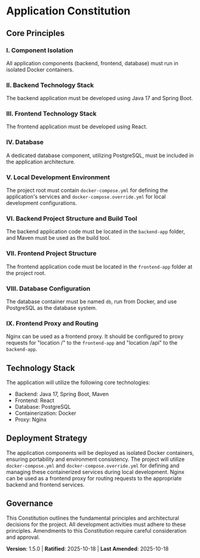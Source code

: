 <!--
Sync Impact Report:
Version change: 1.4.0 → 1.5.0
Modified principles: None
Added sections: None
Removed sections: None
Templates requiring updates:
- .specify/templates/plan-template.md: ✅ updated (no changes needed)
- .specify/templates/spec-template.md: ✅ updated (no changes needed)
- .specify/templates/tasks-template.md: ✅ updated (no changes needed)
- .specify/templates/agent-file-template.md: ✅ updated (no changes needed)
- .gemini/commands/*.toml: ✅ updated (no changes needed)
Follow-up TODOs: None
-->
# Application Constitution

## Core Principles

### I. Component Isolation
All application components (backend, frontend, database) must run in isolated Docker containers.

### II. Backend Technology Stack
The backend application must be developed using Java 17 and Spring Boot.

### III. Frontend Technology Stack
The frontend application must be developed using React.

### IV. Database
A dedicated database component, utilizing PostgreSQL, must be included in the application architecture.

### V. Local Development Environment
The project root must contain `docker-compose.yml` for defining the application's services and `docker-compose.override.yml` for local development configurations.

### VI. Backend Project Structure and Build Tool
The backend application code must be located in the `backend-app` folder, and Maven must be used as the build tool.

### VII. Frontend Project Structure
The frontend application code must be located in the `frontend-app` folder at the project root.

### VIII. Database Configuration
The database container must be named `db`, run from Docker, and use PostgreSQL as the database system.

### IX. Frontend Proxy and Routing
Nginx can be used as a frontend proxy. It should be configured to proxy requests for "location /" to the `frontend-app` and "location /api" to the `backend-app`.

## Technology Stack

The application will utilize the following core technologies:
- Backend: Java 17, Spring Boot, Maven
- Frontend: React
- Database: PostgreSQL
- Containerization: Docker
- Proxy: Nginx

## Deployment Strategy

The application components will be deployed as isolated Docker containers, ensuring portability and environment consistency. The project will utilize `docker-compose.yml` and `docker-compose.override.yml` for defining and managing these containerized services during local development. Nginx can be used as a frontend proxy for routing requests to the appropriate backend and frontend services.

## Governance

This Constitution outlines the fundamental principles and architectural decisions for the project. All development activities must adhere to these principles. Amendments to this Constitution require careful consideration and approval.

**Version**: 1.5.0 | **Ratified**: 2025-10-18 | **Last Amended**: 2025-10-18
